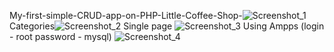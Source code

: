 My-first-simple-CRUD-app-on-PHP-Little-Coffee-Shop-![Screenshot_1](https://github.com/user-attachments/assets/c3a53606-8be8-4cde-8f61-f757ff8e9c81)
Сategories![Screenshot_2](https://github.com/user-attachments/assets/65baffc6-f92b-4180-aad5-e4a49c1a0fed)
Single page ![Screenshot_3](https://github.com/user-attachments/assets/3175f624-31f2-47a1-a480-7f65019cf221)
Using Ampps (login - root password - mysql) ![Screenshot_4](https://github.com/user-attachments/assets/1aba2a19-ce4d-44ef-a9c4-7c0c555a8574)

